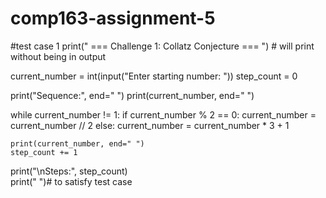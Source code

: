 # comp163-assignment-5
#test case 1
print(" === Challenge 1: Collatz Conjecture === ") # will print without being in output

current_number = int(input("Enter starting number: "))
step_count = 0

print("Sequence:", end=" ")
print(current_number, end=" ")

while current_number != 1:
    if current_number % 2 == 0:
        current_number = current_number // 2
    else: 
        current_number = current_number * 3 + 1  

    print(current_number, end=" ")      
    step_count += 1 

print("\nSteps:", step_count)    
print(" ")# to satisfy test case
